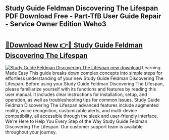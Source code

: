 ## Study Guide Feldman Discovering The Lifespan PDF Download Free - Part-TfB User Guide Repair - Service Owner Edition Weho3

# <h2><a href="http://bc76196.oget.top/?id=Study+Guide+Feldman+Discovering+The+Lifespan">🔗Download New 👉🔴 Study Guide Feldman Discovering The Lifespan</a></h2>

[![Study Guide Feldman Discovering The Lifespan new download](https://i.imgur.com/5g1atiW.png)](http://bc76196.oget.top/?id=Study+Guide+Feldman+Discovering+The+Lifespan)
Learning Made Easy This guide breaks down complex concepts into simple steps for effortless understanding of your new Study Guide Feldman Discovering The Lifespan. Before using your Study Guide Feldman Discovering The Lifespan, please familiarize yourself with its functions and features by reading this user manual. It includes clear instructions for installation, setup, and operation, as well as troubleshooting tips for common issues. Study Guide Feldman Discovering The Lifespan advanced features include augmented reality, voice recognition, customizable alerts, and multi-device compatibility, all accessible through the sleek and user-friendly interface. We're Here to Help You Every Step of the Way Study Guide Feldman Discovering The Lifespan. Our customer support team is available throughout your journey.

